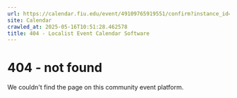 ```yaml
---
url: https://calendar.fiu.edu/event/49109765919551/confirm?instance_id=49109765958488&return=https%3A%2F%2Fcalendar.fiu.edu%2Fcalendar%3Fevent_types%255B%255D%3D36918157286658
site: Calendar
crawled_at: 2025-05-16T10:51:28.462578
title: 404 - Localist Event Calendar Software
---
```


# 404 - not found
We couldn't find the page on this community event platform.

